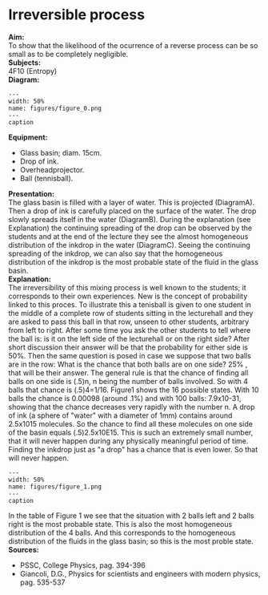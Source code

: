 # Irreversible process 
    
<b> Aim: </b>  
 To show that the likelihood of the ocurrence of a reverse process can be so small as to be completely negligible.    
<b> Subjects: </b>  
 4F10 (Entropy)    
<b> Diagram: </b>  
   
```{figure} figures/figure_0.png  
---  
width: 50%  
name: figures/figure_0.png  
---  
caption  
``` 
      
<b> Equipment: </b>  
 
 *  Glass basin; diam. 15cm. 
 *  Drop of ink. 
 *  Overheadprojector. 
 *  Ball (tennisball).
     
<b> Presentation: </b>  
 The glass basin is filled with a layer of water. This is projected (DiagramA). Then a drop of ink is carefully placed on the surface of the water. The drop slowly spreads itself in the water (DiagramB). During the explanation (see Explanation) the continuing spreading of the drop can be observed by the students and at the end of the lecture they see the almost homogeneous distribution of the inkdrop in the water (DiagramC). Seeing the continuing spreading of the inkdrop, we can also say that the homogeneous distribution of the inkdrop is the most probable state of the fluid in the glass basin.    
<b> Explanation: </b>  
 The irreversibility of this mixing process is well known to the students; it corresponds to their own experiences. New is the concept of probability linked to this proces. To illustrate this a tenisball is given to one student in the middle of a complete row of students sitting in the lecturehall and they are asked to pass this ball in that row, unseen to other students, arbitrary from left to right. After some time you ask the other students to tell where the ball is: is it on the left side of the lecturehall or on the right side? After short discussion their answer will be that the probability for either side is 50%. Then the same question is posed in case we suppose that two balls are in the row: What is the chance that both balls are on one side? 25% , that will be their answer. The general rule is that the chance of finding all balls on one side is (.5)n, n being the number of balls involved. So with 4 balls that chance is (.5)4=1/16. Figure1 shows the 16 possible states. With 10 balls the chance is 0.00098 (around .1%) and with 100 balls: 7.9x10-31, showing that the chance decreases very rapidly with the number n. A drop of ink (a sphere of "water" with a diameter of 1mm) contains around 2.5x1015 molecules. So the chance to find all these molecules on one side of the basin equals (.5)2.5x10E15. This is such an extremely small number, that it will never happen during any physically meaningful period of time. Finding the inkdrop just as "a drop" has a chance that is even lower. So that will never happen.    
```{figure} figures/figure_1.png  
---  
width: 50%  
name: figures/figure_1.png  
---  
caption  
``` 
 In the table of Figure 1 we see that the situation with 2 balls left and 2 balls right is the most probable state. This is also the most homogeneous distribution of the 4 balls. And this corresponds to the homogeneous distribution of the fluids in the glass basin; so this is the most proble state.    
<b> Sources: </b>  
 
 *  PSSC, College Physics, pag. 394-396 
 *  Giancoli, D.G., Physics for scientists and engineers with modern physics, pag. 535-537
  